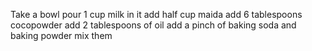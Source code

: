 Take a bowl
pour 1 cup milk in it
add half cup maida
add 6 tablespoons cocopowder
add 2 tablespoons of oil
add a pinch of baking soda and baking powder
mix them

